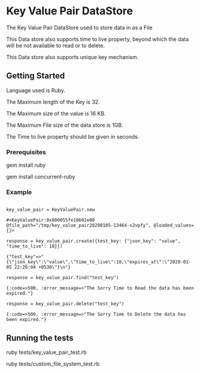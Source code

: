 # Key Value Pair DataStore

The Key Value Pair DataStore used to store data in as a File

This Data store also supports time to live property, beyond which the data will be not available to read or to delete.

This Data store also supports unique key mechanism.
## Getting Started
    
 Language used is Ruby.
 
 The Maximum length of the Key is 32.
 
 The Maximum size of the value is 16 KB.
 
 The Maximum File size of the data store is 1GB.
 
 The Time to live property should be given in seconds.
 

### Prerequisites

gem install ruby

gem install concurrent-ruby

### Example
```

key_value_pair = KeyValuePair.new

#<KeyValuePair:0x000055fe18602e00 @file_path="/tmp/key_value_pair20200105-13464-s2vpfy", @loaded_values={}> 

response = key_value_pair.create({test_key: {"json_key": "value", "time_to_live": 10}})

{"test_key"=>"{\"json_key\":\"value\",\"time_to_live\":10,\"expires_at\":\"2020-01-05 22:26:04 +0530\"}\n"} 

response = key_value_pair.find("test_key")

{:code=>500, :error_message=>"The Sorry Time to Read the data has been expired."} 

response = key_value_pair.delete("test_key")

{:code=>500, :error_message=>"The Sorry Time to Delete the data has been expired."} 

```


## Running the tests

ruby tests/key_value_pair_test.rb 

ruby tests/custom_file_system_test.rb 

